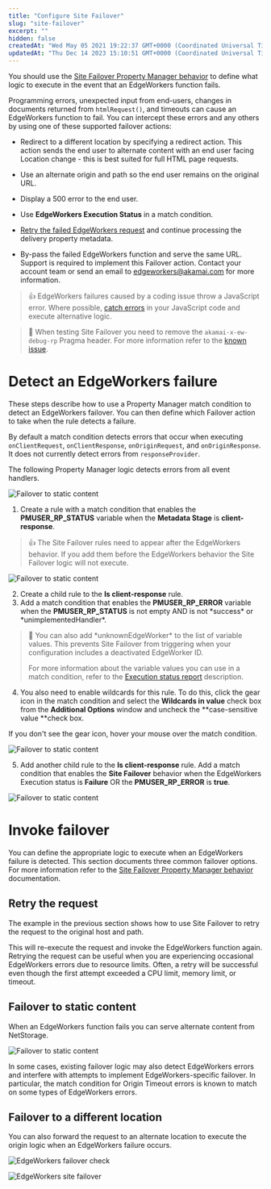 ```yaml
---
title: "Configure Site Failover"
slug: "site-failover"
excerpt: ""
hidden: false
createdAt: "Wed May 05 2021 19:22:37 GMT+0000 (Coordinated Universal Time)"
updatedAt: "Thu Dec 14 2023 15:10:51 GMT+0000 (Coordinated Universal Time)"
---
```

You should use the [Site Failover Property Manager behavior](https://techdocs.akamai.com/property-mgr/docs/site-failover) to define what logic to execute in the event that an EdgeWorkers function fails.

Programming errors, unexpected input from end-users, changes in documents returned from `htmlRequest()`, and timeouts can cause an EdgeWorkers function to fail. You can intercept these errors and any others by using one of these supported failover actions:

- Redirect to a different location by specifying a redirect action. This action sends the end user to alternate content with an end user facing Location change - this is best suited for full HTML page requests.

- Use an alternate origin and path so the end user remains on the original URL.

- Display a 500 error to the end user.

- Use **EdgeWorkers Execution Status** in a match condition.

- [Retry the failed EdgeWorkers request](doc:site-failover#retry-the-request) and continue processing the delivery property metadata.

- By-pass the failed EdgeWorkers function and serve the same URL.  Support is required to implement this Failover action. Contact your account team or send an email to [edgeworkers@akamai.com](mailto:edgeworkers@akamai.com) for more information. 

> 👍 EdgeWorkers failures caused by a coding issue throw a JavaScript error. Where possible, [catch errors](doc:javascript-error-handling) in your JavaScript code and execute alternative logic.

> 📘 When testing Site Failover you need to remove the `akamai-x-ew-debug-rp` Pragma header. For more information refer to the [known issue](doc:known-issues#site-failover-and-responseprovider-built-in-variable).

# Detect an EdgeWorkers failure

These steps describe how to use a Property Manager match condition to detect an EdgeWorkers failover. You can then define which Failover action to take when the rule detects a failure. 

By default a match condition detects errors that occur when executing `onClientRequest`, `onClientResponse`, `onOriginRequest`, and `onOriginResponse`.  It does not currently detect errors from `responseProvider`.

The following Property Manager logic detects errors from all event handlers.

 ![Failover to static content](https://techdocs.akamai.com/edgeworkers/img/property-manager-logic-v1.png)

1. Create a rule with a match condition that enables the **PMUSER_RP_STATUS** variable when the **Metadata Stage** is **client-response**.

> 👍 The Site Failover rules need to appear after the EdgeWorkers behavior. If you add them before the EdgeWorkers behavior the Site Failover logic will not execute.

 ![Failover to static content](https://techdocs.akamai.com/edgeworkers/img/is-client-response-v1.png)

2. Create a child rule to the **Is client-response** rule. 
3. Add a match condition that enables the **PMUSER_RP_ERROR** variable when the **PMUSER_RP_STATUS** is not empty AND is not \*success\* or \*unimplementedHandler\*.

> 📘 You can also add \*unknownEdgeWorker\* to the list of variable values. This prevents Site Failover from triggering when your configuration includes a deactivated EdgeWorker ID.
> 
> For more information about the variable values you can use in a match condition,  refer to the [Execution status report](doc:manage-report-data#execution-status-report) description.

4. You also need to enable wildcards for this rule. To do this, click the gear icon in the match condition and select the **Wildcards in value**  check box from the **Additional Options** window and uncheck the **case-sensitive value **check box. 

  If you don't see the gear icon, hover your mouse over the match condition.

  ![Failover to static content](https://techdocs.akamai.com/edgeworkers/img/rp-status-v1.png)

5. Add another child rule to the **Is client-response** rule.  Add a match condition that enables the **Site Failover** behavior when the EdgeWorkers Execution status is **Failure** OR the **PMUSER_RP_ERROR** is **true**.

  ![Failover to static content](https://techdocs.akamai.com/edgeworkers/img/on-ew-error-v1.png)

# Invoke failover

You can define the appropriate logic to execute when an EdgeWorkers failure is detected. This section documents three common failover options. For more information refer to the [Site Failover Property Manager behavior](https://techdocs.akamai.com/property-mgr/docs/site-failover) documentation.

## Retry the request

The example in the previous section shows how to use Site Failover to retry the request to the original host and path. 

This will re-execute the request and invoke the EdgeWorkers function again. Retrying the request can be useful when you are experiencing occasional EdgeWorkers errors due to resource limits. Often, a retry will be successful even though the first attempt exceeded a CPU limit, memory limit, or timeout.

## Failover to static content

When an EdgeWorkers function fails you can serve alternate content from NetStorage.

 ![Failover to static content](https://techdocs.akamai.com/edgeworkers/img/failover-to-static-content-v2.png)

In some cases, existing failover logic may also detect EdgeWorkers errors and interfere with attempts to implement EdgeWorkers-specific failover.  In particular, the match condition for Origin Timeout errors is known to match on some types of EdgeWorkers errors.

## Failover to a different location

You can also forward the request to an alternate location to execute the origin logic when an EdgeWorkers failure occurs.

 ![EdgeWorkers failover check](https://techdocs.akamai.com/edgeworkers/img/edgeworkers-failover-check-v1.jpg)

 ![EdgeWorkers site failover](https://techdocs.akamai.com/edgeworkers/img/edgeworkers-site-failover-v1.jpg)
